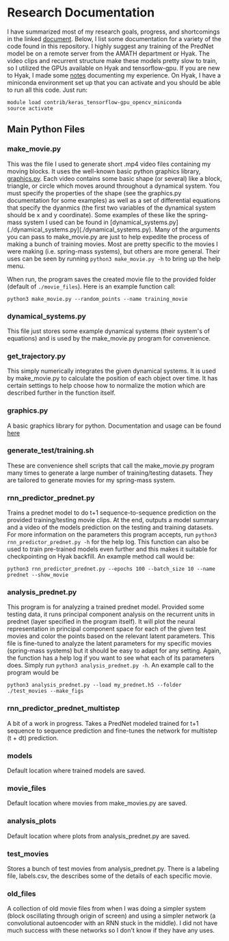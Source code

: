 # Research Documentation


I have summarized most of my research goals, progress, and shortcomings in the linked [document](https://github.com/zackmcnulty/Shea-Brown-Lab/blob/master/RNN_latent_structure/project/research_goals_and_notes.pdf). Below,
I list some documentation for a variety of the code found in this repository. I highly suggest any training of the PredNet model
be on a remote server from the AMATH department or Hyak. The video clips and recurrent structure make these models
pretty slow to train, so I utilized the GPUs available on Hyak and tensorflow-gpu. If you are new to Hyak, I made
some [notes](../learning_materials/Hyak_Notes.md) documenting my experience. On Hyak, I have a miniconda environment
set up that you can activate and you should be able to run all this code. Just run:

```
module load contrib/keras_tensorflow-gpu_opencv_miniconda
source activate
```


## Main Python Files

### make_movie.py

This was the file I used to generate short .mp4 video files containing my moving blocks. It uses the well-known
basic python graphics library, [graphics.py](https://github.com/jminz/graphics.py). Each video contains some basic shape (or several)
like a block, triangle, or circle which moves around throughout a dynamical system. You must specify the properties
of the shape (see the graphics.py documentation for some examples) as well as a set of differential equations that
specify the dyanmics (the first two variables of the dynamical system should be x and y coordinate). Some examples of
these like the spring-mass system I used can be found in [dynamical_systems.py](./dynamical_systems.py](./dynamical_systems.py). Many of the arguments
you can pass to make_movie.py are just to help expedite the process of making a bunch of training movies. Most are
pretty specific to the movies I were making (i.e. spring-mass systems), but others are more general. Their uses can be seen by running ```python3 make_movie.py -h```
to bring up the help menu.

When run, the program saves the created movie file to the provided folder (default of ```./movie_files```). Here
is an example function call:

``` python3 make_movie.py --random_points --name training_movie  ```


### dynamical_systems.py

This file just stores some example dynamical systems (their system's of equations) and is used by the make_movie.py program for convenience.

### get_trajectory.py

This simply numerically integrates the given dynamical systems. It is used by make_movie.py to calculate the position of each object over time.
It has certain settings to help choose how to normalize the motion which are described further in the function itself.


### graphics.py

A basic graphics library for python. Documentation and usage can be found [here](https://github.com/jminz/graphics.py)

### generate_test/training.sh

These are convenience shell scripts that call the make_movie.py program many times to generate a large number of training/testing
datasets. They are tailored to generate movies for my spring-mass system.

### rnn_predictor_prednet.py

Trains a prednet model to do t+1 sequence-to-sequence prediction on the provided training/testing movie clips. At the end, outputs a model summary
and a video of the models prediction on the testing and training datasets. For more information on the parameters this
program accepts, run ```python3 rnn_predictor_prednet.py -h``` for the help log. This function can also be used to train
pre-trained models even further and this makes it suitable for checkpointing on Hyak backfill. An example method call would be:

```python3 rnn_predictor_prednet.py --epochs 100 --batch_size 10 --name prednet --show_movie ```

### analysis_prednet.py

This program is for analyzing a trained prednet model. Provided some testing data, it runs principal component analysis
on the recurrent units in prednet (layer specified in the program itself). It will plot the neural representation
in principal component space for each of the given test movies and color the points based on the relevant latent
parameters. This file is fine-tuned to analyze the latent parameters for my specific movies (spring-mass systems) but
it should be easy to adapt for any setting. Again, the function has a help log if you
want to see what each of its parameters does. Simply run ```python3 analysis_prednet.py -h```.
An example call to the program would be

```python3 analysis_prednet.py --load my_prednet.h5 --folder ./test_movies --make_figs```


### rnn_predictor_prednet_multistep

A bit of a work in progress. Takes a PredNet modeled trained for t+1 sequence to sequence prediction and 
fine-tunes the network for multistep (t + dt) prediction.

### models

Default location where trained models are saved.

### movie_files

Default location where movies from make_movies.py are saved.

### analysis_plots

Default location where plots from analysis_prednet.py are saved.

### test_movies

Stores a bunch of test movies from analysis_prednet.py. There is a labeling file, labels.csv, the describes
some of the details of each specific movie.


### old_files

A collection of old movie files from when I was doing a simpler system (block oscillating through origin of screen) and using
a simpler network (a convolutional autoencoder with an RNN stuck in the middle). I did not have much success with
these networks so I don't know if they have any uses.
